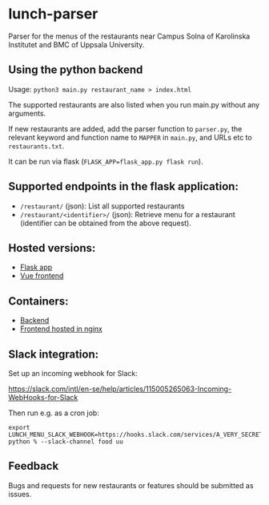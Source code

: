 lunch-parser
============

Parser for the menus of the restaurants near Campus Solna of Karolinska Institutet and BMC of Uppsala University.

## Using the python backend

Usage: `python3 main.py restaurant_name > index.html`

The supported restaurants are also listed when you run main.py without any arguments.

If new restaurants are added, add the parser function to `parser.py`, the relevant keyword and function name to `MAPPER` in `main.py`, and URLs etc to `restaurants.txt`.

It can be run via flask (`FLASK_APP=flask_app.py flask run`).

## Supported endpoints in the flask application:

- `/restaurant/` (json): List all supported restaurants
- `/restaurant/<identifier>/` (json): Retrieve menu for a restaurant (identifier can be obtained from the above request).

## Hosted versions:

- [Flask app](https://menu.dckube.scilifelab.se/api/)
- [Vue frontend](https://menu.dckube.scilifelab.se/)

## Containers:

- [Backend](https://hub.docker.com/repository/docker/scilifelabdatacentre/menu-backend)
- [Frontend hosted in nginx](https://hub.docker.com/repository/docker/scilifelabdatacentre/menu-frontend)

## Slack integration:

Set up an incoming webhook for Slack:

https://slack.com/intl/en-se/help/articles/115005265063-Incoming-WebHooks-for-Slack

Then run e.g. as a cron job:

```
export LUNCH_MENU_SLACK_WEBHOOK=https://hooks.slack.com/services/A_VERY_SECRET_KEY
python % --slack-channel food uu
```

## Feedback
Bugs and requests for new restaurants or features should be submitted as issues.
